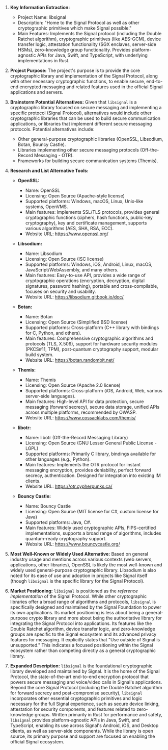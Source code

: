 1.  **Key Information Extraction:**
    *   Project Name: libsignal
    *   Description: "Home to the Signal Protocol as well as other cryptographic primitives which make Signal possible."
    *   Main Features: Implements the Signal protocol (including the Double Ratchet algorithm), cryptographic primitives (like AES-GCM), device transfer logic, attestation functionality (SGX enclaves, server-side HSMs), zero-knowledge group functionality. Provides platform-agnostic APIs for Java, Swift, and TypeScript, with underlying implementations in Rust.

2.  **Project Purpose:**
    The project's purpose is to provide the core cryptographic library and implementation of the Signal Protocol, along with other necessary cryptographic functions, to enable secure, end-to-end encrypted messaging and related features used in the official Signal applications and servers.

3.  **Brainstorm Potential Alternatives:**
    Given that `libsignal` is a cryptographic library focused on secure messaging and implementing a specific protocol (Signal Protocol), alternatives would include other cryptographic libraries that can be used to build secure communication applications, or libraries that implement different secure messaging protocols. Potential alternatives include:
    *   Other general-purpose cryptographic libraries (OpenSSL, Libsodium, Botan, Bouncy Castle).
    *   Libraries implementing other secure messaging protocols (Off-the-Record Messaging - OTR).
    *   Frameworks for building secure communication systems (Themis).

4.  **Research and List Alternative Tools:**

    *   **OpenSSL:**
        *   Name: OpenSSL
        *   Licensing: Open Source (Apache-style license)
        *   Supported platforms: Windows, macOS, Linux, Unix-like systems, OpenVMS.
        *   Main features: Implements SSL/TLS protocols, provides general cryptographic functions (ciphers, hash functions, public-key cryptography), key and certificate management, supports various algorithms (AES, SHA, RSA, ECC).
        *   Website URL: https://www.openssl.org/

    *   **Libsodium:**
        *   Name: Libsodium
        *   Licensing: Open Source (ISC license)
        *   Supported platforms: Windows, iOS, Android, Linux, macOS, JavaScript/WebAssembly, and many others.
        *   Main features: Easy-to-use API, provides a wide range of cryptographic operations (encryption, decryption, digital signatures, password hashing), portable and cross-compilable, focuses on security and usability.
        *   Website URL: https://libsodium.gitbook.io/doc/

    *   **Botan:**
        *   Name: Botan
        *   Licensing: Open Source (Simplified BSD license)
        *   Supported platforms: Cross-platform (C++ library with bindings for C, Python, and others).
        *   Main features: Comprehensive cryptographic algorithms and protocols (TLS, X.509), support for hardware security modules (PKCS#11, TPM), post-quantum cryptography support, modular build system.
        *   Website URL: https://botan.randombit.net/

    *   **Themis:**
        *   Name: Themis
        *   Licensing: Open Source (Apache 2.0 license)
        *   Supported platforms: Cross-platform (iOS, Android, Web, various server-side languages).
        *   Main features: High-level API for data protection, secure messaging (forward secrecy), secure data storage, unified APIs across multiple platforms, recommended by OWASP.
        *   Website URL: https://www.cossacklabs.com/themis/

    *   **libotr:**
        *   Name: libotr (Off-the-Record Messaging Library)
        *   Licensing: Open Source (GNU Lesser General Public License - LGPL)
        *   Supported platforms: Primarily C library, bindings available for other languages (e.g., Python).
        *   Main features: Implements the OTR protocol for instant messaging encryption, provides deniability, perfect forward secrecy, authentication. Designed for integration into existing IM clients.
        *   Website URL: https://otr.cypherpunks.ca/

    *   **Bouncy Castle:**
        *   Name: Bouncy Castle
        *   Licensing: Open Source (MIT license for C#, custom license for Java)
        *   Supported platforms: Java, C#.
        *   Main features: Widely used cryptographic APIs, FIPS-certified implementations, supports a broad range of algorithms, includes quantum-ready cryptography support.
        *   Website URL: https://www.bouncycastle.org/

5.  **Most Well-Known or Widely Used Alternative:**
    Based on general industry usage and mentions across various contexts (web servers, applications, other libraries), OpenSSL is likely the most well-known and widely used general-purpose cryptographic library. Libsodium is also noted for its ease of use and adoption in projects like Signal itself (though `libsignal` is the specific library for the Signal Protocol).

6.  **Market Positioning:**
    `libsignal` is positioned as the *reference implementation* of the Signal Protocol. While other cryptographic libraries offer a broad range of algorithms and protocols, `libsignal` is specifically designed and maintained by the Signal Foundation to power its own applications. Its market positioning is less about being a general-purpose crypto library and more about being the authoritative library for integrating the Signal Protocol into applications. Its features like the Double Ratchet algorithm, device transfer logic, and zero-knowledge groups are specific to the Signal ecosystem and its advanced privacy features for messaging. It explicitly states that "Use outside of Signal is unsupported." This indicates a focused positioning within the Signal ecosystem rather than competing directly as a general cryptographic library.

7.  **Expanded Description:**
    `libsignal` is the foundational cryptographic library developed and maintained by Signal. It is the home of the Signal Protocol, the state-of-the-art end-to-end encryption protocol that powers secure messaging and voice/video calls in Signal's applications. Beyond the core Signal Protocol (including the Double Ratchet algorithm for forward secrecy and post-compromise security), `libsignal` incorporates other essential cryptographic primitives and logic necessary for the full Signal experience, such as secure device linking, attestation for security components, and features related to zero-knowledge groups. Written primarily in Rust for performance and safety, `libsignal` provides platform-agnostic APIs in Java, Swift, and TypeScript, enabling its use across Signal's Android, iOS, and Desktop clients, as well as server-side components. While the library is open source, its primary purpose and support are focused on enabling the official Signal ecosystem.